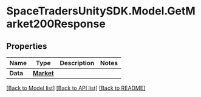 # SpaceTradersUnitySDK.Model.GetMarket200Response

## Properties

Name | Type | Description | Notes
------------ | ------------- | ------------- | -------------
**Data** | [**Market**](Market.md) |  | 

[[Back to Model list]](../README.md#documentation-for-models) [[Back to API list]](../README.md#documentation-for-api-endpoints) [[Back to README]](../README.md)

